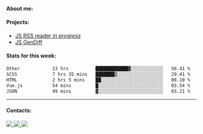 #### About me:

#### Projects:
- [JS RSS reader *in progress*](https://github.com/GKoil/frontend-project-lvl3)
- [JS GenDiff](https://github.com/GKoil/GenDiff)

#### Stats for this week:
<!--START_SECTION:waka-->

```txt
Other            13 hrs          ████████████▓░░░░░░░░░░░░   50.41 %
SCSS             7 hrs 35 mins   ███████▒░░░░░░░░░░░░░░░░░   29.41 %
HTML             2 hrs 5 mins    ██░░░░░░░░░░░░░░░░░░░░░░░   08.10 %
Vue.js           54 mins         █░░░░░░░░░░░░░░░░░░░░░░░░   03.54 %
JSON             49 mins         ▓░░░░░░░░░░░░░░░░░░░░░░░░   03.21 %
```

<!--END_SECTION:waka-->
---
#### Contacts:

<a target='_blank' title='LinkedIn' href="https://www.linkedin.com/in/gkoil/">
  <img src="https://img.shields.io/badge/LinkedIn-0077B5?style=for-the-badge&logo=linkedin&logoColor=white" />
</a>
<a target='_blank' title='Telegram' href="https://t.me/gkoil">
  <img src="https://img.shields.io/badge/Telegram-2CA5E0?style=for-the-badge&logo=telegram&logoColor=white" />
</a>
<a target='_blank' title='Gmail' href="mailto: gk.grigorev@gmail.com">
  <img src="https://img.shields.io/badge/Gmail-D14836?style=for-the-badge&logo=gmail&logoColor=white" />
</a>

